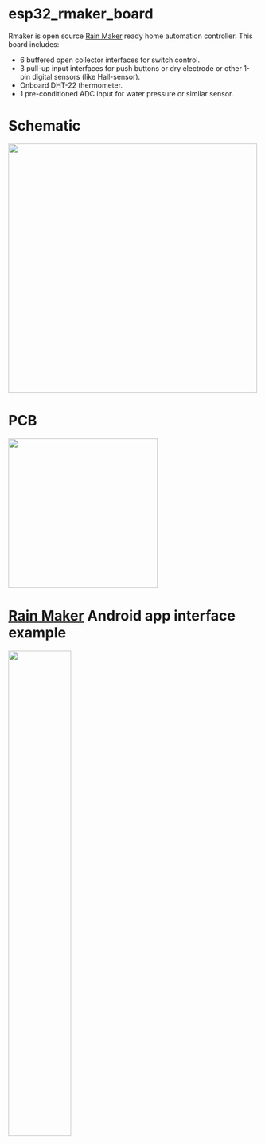 # esp32_rmaker_board

Rmaker is open source [Rain Maker](https://rainmaker.espressif.com/) ready home automation controller. This board includes:

* 6 buffered open collector interfaces for switch control.
* 3 pull-up input interfaces for push buttons or dry electrode or other 1-pin digital sensors (like Hall-sensor).
* Onboard DHT-22 thermometer.
* 1 pre-conditioned ADC input for water pressure or similar sensor.

# Schematic
<img src="https://i.ibb.co/VJNwNN0/rmaker-schematic.png" width="500" />

# PCB
<img src="https://i.ibb.co/NC6wXGM/rmaker.png" width="300" />

# [Rain Maker](https://rainmaker.espressif.com/) Android app interface example
<img src="https://i.ibb.co/LdtL0CB/espressif-rainmaker.jpg" width="50%" height="50%" />


